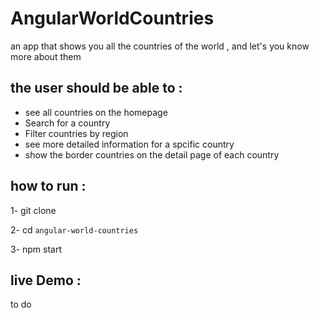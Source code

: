 # AngularWorldCountries

an app that shows you all the countries of the world , and let's you know more about them

## the user should be able to : 

 - see all countries on the homepage
 - Search for a country 
 - Filter countries by region
 - see more detailed information for a spcific country
 - show the border countries on the detail page of each country

## how to run :
 1- git clone 
 
 2- cd `angular-world-countries`
 
 3- npm start
 
 ## live Demo :
 to do
